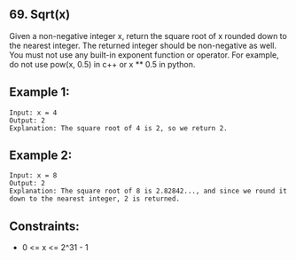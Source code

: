 ## 69. Sqrt(x)

Given a non-negative integer x, return the square root of x rounded down to the nearest integer. The returned integer should be non-negative as well.
You must not use any built-in exponent function or operator.
For example, do not use pow(x, 0.5) in c++ or x ** 0.5 in python.



## Example 1:

    Input: x = 4
    Output: 2
    Explanation: The square root of 4 is 2, so we return 2.

## Example 2:

    Input: x = 8
    Output: 2
    Explanation: The square root of 8 is 2.82842..., and since we round it down to the nearest integer, 2 is returned.



## Constraints:

   *  0 <= x <= 2^31 - 1

